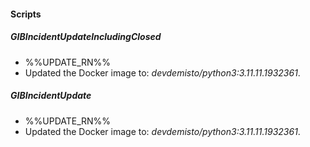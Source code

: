 
#### Scripts

##### GIBIncidentUpdateIncludingClosed

- %%UPDATE_RN%%
- Updated the Docker image to: *devdemisto/python3:3.11.11.1932361*.
##### GIBIncidentUpdate

- %%UPDATE_RN%%
- Updated the Docker image to: *devdemisto/python3:3.11.11.1932361*.
